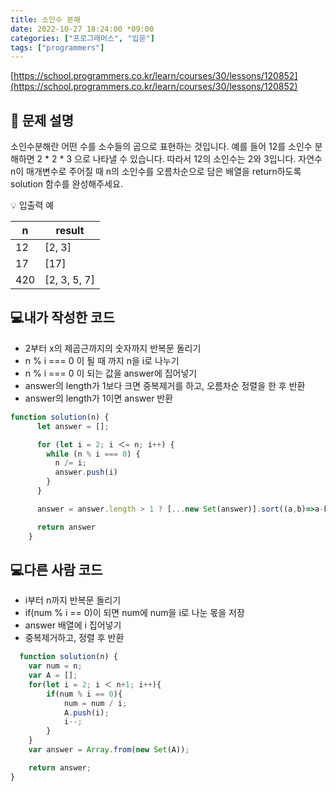 ```yaml
---
title: 소인수 분해
date: 2022-10-27 18:24:00 *09:00
categories: ["프로그래머스", "입문"]
tags: ["programmers"]
---
```


[https://school.programmers.co.kr/learn/courses/30/lessons/120852](https://school.programmers.co.kr/learn/courses/30/lessons/120852)

## 📔 문제 설명

소인수분해란 어떤 수를 소수들의 곱으로 표현하는 것입니다. 예를 들어 12를 소인수 분해하면 2 \* 2 \* 3 으로 나타낼 수 있습니다. 따라서 12의 소인수는 2와 3입니다. 자연수 n이 매개변수로 주어질 때 n의 소인수를 오름차순으로 담은 배열을 return하도록 solution 함수를 완성해주세요.

💡 입출력 예

| n   | result       |
| --- | ------------ |
| 12  | [2, 3]       |
| 17  | [17]         |
| 420 | [2, 3, 5, 7] |

## 💻내가 작성한 코드

- 2부터 x의 제곱근까지의 숫자까지 반복문 돌리기
- n % i === 0 이 될 때 까지 n을 i로 나누기
- n % i === 0 이 되는 값을 answer에 집어넣기
- answer의 length가 1보다 크면 중복제거를 하고, 오름차순 정렬을 한 후 반환
- answer의 length가 1이면 answer 반환

```js
function solution(n) {
      let answer = [];

      for (let i = 2; i ＜= n; i++) {
        while (n % i === 0) {
          n /= i;
          answer.push(i)
        }
      }

      answer = answer.length > 1 ? [...new Set(answer)].sort((a,b)=>a-b) : answer

      return answer
    }
```

## 💻다른 사람 코드

- i부터 n까지 반복문 돌리기
- if(num % i == 0)이 되면 num에 num을 i로 나눈 몫을 저장
- answer 배열에 i 집어넣기
- 중복제거하고, 정렬 후 반환

```js
  function solution(n) {
    var num = n;
    var A = [];
    for(let i = 2; i ＜ n+1; i++){
        if(num % i == 0){
            num = num / i;
            A.push(i);
            i--;
        }
    }
    var answer = Array.from(new Set(A));

    return answer;
}
```
